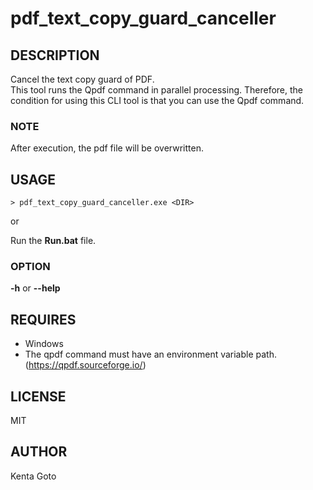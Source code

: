 # pdf_text_copy_guard_canceller 

## DESCRIPTION 
Cancel the text copy guard of PDF.  
This tool runs the Qpdf command in parallel processing. Therefore, the condition for using this CLI tool is that you can use the Qpdf command.  

### NOTE
After execution, the pdf file will be overwritten.

## USAGE 
```
> pdf_text_copy_guard_canceller.exe <DIR>
```

or

Run the **Run.bat** file.

### OPTION
**-h** or **--help**

## REQUIRES
- Windows
- The qpdf command must have an environment variable path. (https://qpdf.sourceforge.io/)

## LICENSE
MIT

## AUTHOR  
Kenta Goto
